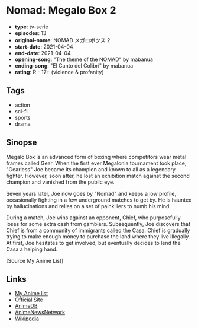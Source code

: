# Nomad: Megalo Box 2

-   **type**: tv-serie
-   **episodes**: 13
-   **original-name**: NOMAD メガロボクス 2
-   **start-date**: 2021-04-04
-   **end-date**: 2021-04-04
-   **opening-song**: "The theme of the NOMAD" by mabanua
-   **ending-song**: "El Canto del Colibrí" by mabanua
-   **rating**: R - 17+ (violence & profanity)

## Tags

-   action
-   sci-fi
-   sports
-   drama

## Sinopse

Megalo Box is an advanced form of boxing where competitors wear metal frames called Gear. When the first ever Megalonia tournament took place, "Gearless" Joe became its champion and known to all as a legendary fighter. However, soon after, he lost an exhibition match against the second champion and vanished from the public eye.

Seven years later, Joe now goes by "Nomad" and keeps a low profile, occasionally fighting in a few underground matches to get by. He is haunted by hallucinations and relies on a set of painkillers to numb his mind.

During a match, Joe wins against an opponent, Chief, who purposefully loses for some extra cash from gamblers. Subsequently, Joe discovers that Chief is from a community of immigrants called the Casa. Chief is gradually trying to make enough money to purchase the land where they live illegally. At first, Joe hesitates to get involved, but eventually decides to lend the Casa a helping hand.

[Source My Anime List]

## Links

-   [My Anime list](https://myanimelist.net/anime/40729/Nomad__Megalo_Box_2)
-   [Official Site](https://megalobox.com/)
-   [AnimeDB](http://anidb.info/perl-bin/animedb.pl?show=anime&aid=15271)
-   [AnimeNewsNetwork](http://www.animenewsnetwork.com/encyclopedia/anime.php?id=23970)
-   [Wikipedia](https://en.wikipedia.org/wiki/Megalo_Box#Anime)
